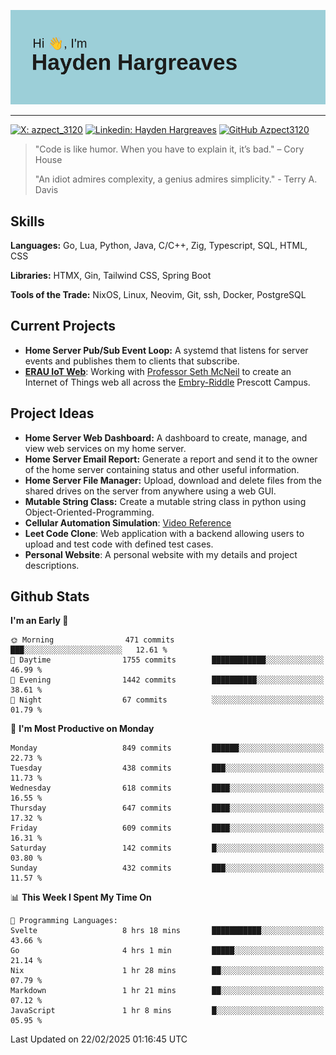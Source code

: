 ![Hayden Hargreaves](https://github.com/Azpect3120/Azpect3120/blob/master/download.png?raw=true)

<hr>

[![X: azpect_3120](https://img.shields.io/twitter/follow/azpect_3120?style=social)](https://x.com/azpect_3120)
[![Linkedin: Hayden Hargreaves](https://img.shields.io/badge/-Hayden%20Hargreaves-blue?style=flat-square&logo=Linkedin&logoColor=white&link=https://www.linkedin.com/in/hayden-hargreaves-37b2802a4/)](https://www.linkedin.com/in/hayden-hargreaves-37b2802a4/)
[![GitHub Azpect3120](https://img.shields.io/github/followers/azpect3120?label=follow&style=social)](https://github.com/azpect3120)

> "Code is like humor. When you have to explain it, it’s bad." – Cory House
> 
> "An idiot admires complexity, a genius admires simplicity." - Terry A. Davis


## Skills
**Languages:** Go, Lua, Python, Java, C/C++, Zig, Typescript, SQL, HTML, CSS 

**Libraries:** HTMX, Gin, Tailwind CSS, Spring Boot

**Tools of the Trade:** NixOS, Linux, Neovim, Git, ssh, Docker, PostgreSQL


## Current Projects 
- **Home Server Pub/Sub Event Loop:** A systemd that listens for server events and publishes them to clients that subscribe.
- **[ERAU IoT Web](https://github.com/Azpect3120/InternetOfThings)**: Working with [Professor Seth McNeil](https://github.com/semcneil) to create an Internet of Things web all across the [Embry-Riddle](https://erau.edu) Prescott Campus.


## Project Ideas
- **Home Server Web Dashboard:** A dashboard to create, manage, and view web services on my home server.
- **Home Server Email Report:** Generate a report and send it to the owner of the home server containing status and other useful information.
- **Home Server File Manager:** Upload, download and delete files from the shared drives on the server from anywhere using a web GUI.
- **Mutable String Class:** Create a mutable string class in python using Object-Oriented-Programming.
- **Cellular Automation Simulation**: [Video Reference](https://youtu.be/nr8biZfSZ3Y?si=kS962MMGRwKCgJ3Y&t=436)
- **Leet Code Clone**: Web application with a backend allowing users to upload and test code with defined test cases.
- **Personal Website**: A personal website with my details and project descriptions.


## Github Stats

<!--START_SECTION:waka-->
**I'm an Early 🐤** 

```text
🌞 Morning                471 commits         ███░░░░░░░░░░░░░░░░░░░░░░   12.61 % 
🌆 Daytime                1755 commits        ████████████░░░░░░░░░░░░░   46.99 % 
🌃 Evening                1442 commits        ██████████░░░░░░░░░░░░░░░   38.61 % 
🌙 Night                  67 commits          ░░░░░░░░░░░░░░░░░░░░░░░░░   01.79 % 
```
📅 **I'm Most Productive on Monday** 

```text
Monday                   849 commits         ██████░░░░░░░░░░░░░░░░░░░   22.73 % 
Tuesday                  438 commits         ███░░░░░░░░░░░░░░░░░░░░░░   11.73 % 
Wednesday                618 commits         ████░░░░░░░░░░░░░░░░░░░░░   16.55 % 
Thursday                 647 commits         ████░░░░░░░░░░░░░░░░░░░░░   17.32 % 
Friday                   609 commits         ████░░░░░░░░░░░░░░░░░░░░░   16.31 % 
Saturday                 142 commits         █░░░░░░░░░░░░░░░░░░░░░░░░   03.80 % 
Sunday                   432 commits         ███░░░░░░░░░░░░░░░░░░░░░░   11.57 % 
```


📊 **This Week I Spent My Time On** 

```text
💬 Programming Languages: 
Svelte                   8 hrs 18 mins       ███████████░░░░░░░░░░░░░░   43.66 % 
Go                       4 hrs 1 min         █████░░░░░░░░░░░░░░░░░░░░   21.14 % 
Nix                      1 hr 28 mins        ██░░░░░░░░░░░░░░░░░░░░░░░   07.79 % 
Markdown                 1 hr 21 mins        ██░░░░░░░░░░░░░░░░░░░░░░░   07.12 % 
JavaScript               1 hr 8 mins         █░░░░░░░░░░░░░░░░░░░░░░░░   05.95 % 
```


 Last Updated on 22/02/2025 01:16:45 UTC
<!--END_SECTION:waka-->
